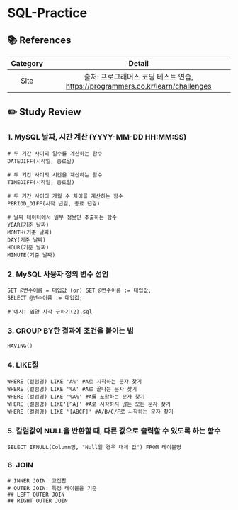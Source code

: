 # SQL-Practice
## 📚 References
| Category | Detail |
| :------: | :------------: |
| Site | 출처: 프로그래머스 코딩 테스트 연습, https://programmers.co.kr/learn/challenges |


## ✏️ Study Review
### 1. MySQL 날짜, 시간 계산 (YYYY-MM-DD HH:MM:SS)
```
# 두 기간 사이의 일수를 계산하는 함수
DATEDIFF(시작일, 종료일)

# 두 기간 사이의 시간을 계산하는 함수
TIMEDIFF(시작일, 종료일)

# 두 기간 사이의 개월 수 차이를 계산하는 함수
PERIOD_DIFF(시작 년월, 종료 년월)

# 날짜 데이터에서 일부 정보만 추출하는 함수
YEAR(기준 날짜)
MONTH(기준 날짜)
DAY(기준 날짜)
HOUR(기준 날짜)
MINUTE(기준 날짜)
```
### 2. MySQL 사용자 정의 변수 선언
```
SET @변수이름 = 대입값 (or) SET @변수이름 := 대입값;
SELECT @변수이름 := 대입값;

# 예시: 입양 시각 구하기(2).sql
```
### 3. GROUP BY한 결과에 조건을 붙이는 법
```
HAVING()
```
### 4. LIKE절
```
WHERE (컬럼명) LIKE 'A%' #A로 시작하는 문자 찾기
WHERE (컬럼명) LIKE '%A' #A로 끝나는 문자 찾기
WHERE (컬럼명) LIKE '%A%' #A를 포함하는 문자 찾기
WHERE (컬럼명) LIKE'[^A]' #A로 시작하지 않는 모든 문자 찾기
WHERE (컬럼명) LIKE '[ABCF]' #A/B/C/F로 시작하는 문자 찾기
```
### 5. 칼럼값이 NULL을 반환할 때, 다른 값으로 출력할 수 있도록 하는 함수
```
SELECT IFNULL(Column명, "Null일 경우 대체 값") FROM 테이블명
```
### 6. JOIN
```
# INNER JOIN: 교집합
# OUTER JOIN: 특정 테이블을 기준
## LEFT OUTER JOIN
## RIGHT OUTER JOIN
```
